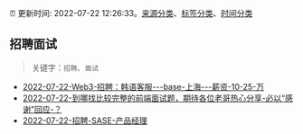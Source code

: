 :alarm_clock: 更新时间: 2022-07-22 12:26:33。[来源分类](../README.md)、[标签分类](../TAGS.md)、[时间分类](../TIMELINE.md)

## 招聘面试


> 关键字：`招聘`、`面试`



- [2022-07-22-Web3-招聘：韩语客服---base-上海---薪资-10-25-万](https://www.v2ex.com/t/868075) 
- [2022-07-22-到哪找比较完整的前端面试题，期待各位老哥热心分享-必以“感谢”回应-？](https://www.v2ex.com/t/868061) 
- [2022-07-22-招聘-SASE-产品经理](https://www.v2ex.com/t/868049) 